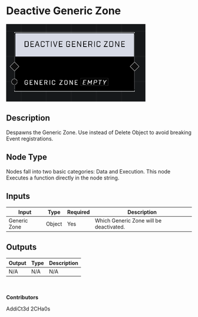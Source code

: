 # Deactive Generic Zone
![](../../../.gitbook/assets/deactivate-generic-zone.png)
## Description
Despawns the Generic Zone. Use instead of Delete Object to avoid breaking Event registrations.

## Node Type
Nodes fall into two basic categories: Data and Execution. This node Executes a function directly in the node string.

## Inputs
| Input | Type | Required | Description |
|------------------|------------------|----------|--------------------------------------------------------------|
| Generic Zone | Object | Yes | Which Generic Zone will be deactivated. |

## Outputs
| Output | Type | Description |
|------------------|------------------|--------------------------------------------------------------|
| N/A | N/A | N/A |


\
\
**Contributors**

AddiCt3d 2CHa0s